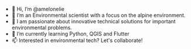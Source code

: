 - 👋 Hi, I’m @amelonelie
- 👀 I’m an Environmental scientist with a focus on the alpine environment. 
- 🧠 I am passionate about innovative technical solutions for important environmental problems.
- 🌱 I’m currently learning Python, QGIS and Flutter
- 📫 Interested in environmental tech? Let's collaborate!



<!---
amelonelie/amelonelie is a ✨ special ✨ repository because its `README.md` (this file) appears on your GitHub profile.
You can click the Preview link to take a look at your changes.
--->
